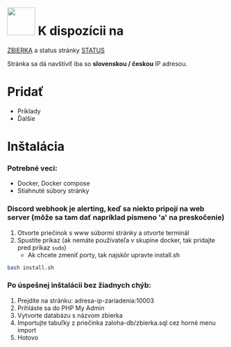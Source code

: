 # <img src="https://github.com/marek-guran/zbierka-uloh-wd1/assets/26904790/1e5fdb7e-0fe8-4be7-a7b2-50fe8dfc552f" alt="" height="64"> K dispozícii na

[ZBIERKA](https://wd1.site/) a status stránky [STATUS](https://status.wd1.site/)

Stránka sa dá navštíviť iba so **slovenskou / českou** IP adresou.

# Pridať
- Príklady
- Ďalšie

# Inštalácia
### Potrebné veci:
- Docker, Docker compose
- Stiahnuté súbory stránky
### Discord webhook je alerting, keď sa niekto pripojí na web server (môže sa tam dať napríklad písmeno 'a' na preskočenie)

1. Otvorte priečinok s www súbormi stránky a otvorte terminál
2. Spustite príkaz (ak nemáte používateľa v skupine docker, tak pridajte pred príkaz `sudo`)
   - Ak chcete zmeniť porty, tak najskôr upravte install.sh
```bash
bash install.sh
```
### Po úspešnej inštalácii bez žiadnych chýb:
1. Prejdite na stránku: adresa-ip-zariadenia:10003
2. Prihláste sa do PHP My Admin
3. Vytvorte databázu s názvom zbierka
4. Importujte tabuľky z priečinka zaloha-db/zbierka.sql cez horné menu import
5. Hotovo
